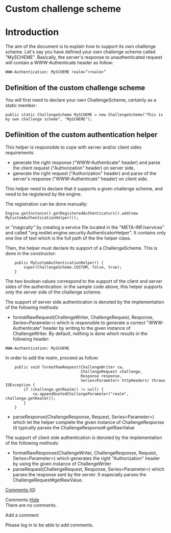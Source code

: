 Custom challenge scheme
=======================

Introduction
============

The aim of the document is to explain how to support its own challenge
scheme. Let's say you have defined your own challenge scheme called
"MySCHEME". Basically, the server's response to unauthenticated request
will contain a WWW-Authenticate header as follow:

    WWW-Authentication: MySCHEME realm=”<realm>”

Definition of the custom challenge scheme
-----------------------------------------

You will first need to declare your own ChallengeScheme, certainly as a
static member:

    public static ChallengeScheme MySCHEME = new ChallengeScheme("This is my own challenge scheme", "MySCHEME");

Defiinition of the custom authentication helper
-----------------------------------------------

This helper is responsible to cope with server and/or client sides
requirements:

-   generate the right response ("WWW-Authenticate" header) and parse
    the client request ("Authorization" header) on server side,
-   generate the right request ("Authorization" header) and parse of the
    server's response ("WWW-Authenticate" header) on client side.

This helper need to declare that it supports a given challenge scheme,
and need to be registered by the engine.

The registration can be done manually:

    Engine.getInstance().getRegisteredAuthenticators().add(new MyCustomAuthenticationHelper());

or "magically" by creating a service file located in the
"META-INF/services" and called
"org.restlet.engine.security.AuthenticatorHelper". It contains only one
line of text which is the full path of the the helper class.

Then, the helper must declare its support of a ChallengeScheme. This is
done in the constructor:

        public MyCustomAuthenticationHelper() {
            super(ChallengeScheme.CUSTOM, false, true);
        }

The two boolean values correspond to the support of the client and
server sides of the authentication: in the sample code above, this
helper supports only the server side of the challenge scheme.

The support of server side authentication is denoted by the
implementation of the following methods:

-   formatRawRequest(ChallengeWriter, ChallengeRequest, Response,
    Series\<Parameter\>) which is responsible to generate a correct
    "WWW-Authenticate" header by writing to the given instance of
    ChallengeWriter. By default, nothing is done which results in the
    following header:

<!-- -->

    WWW-Authentication: MySCHEME

In order to add the realm, proceed as follow:

        public void formatRawRequest(ChallengeWriter cw, 
                                     ChallengeRequest challenge,
                                     Response response,
                                     Series<Parameter> httpHeaders) throws IOException {
            if (challenge.getRealm() != null) {
                cw.appendQuotedChallengeParameter("realm", challenge.getRealm());
            }
        }

-   parseResponse(ChallengeResponse, Request, Series\<Parameter\>) which
    let the helper complete the given instance of ChallengeResponse (it
    typically parses the ChallengeResponse\#.getRawValue

The support of client side authentication is denoted by the
implementation of the following methods:

-   formatRawResponse(ChallengeWriter, ChallengeResponse, Request,
    Series\<Parameter\>) which generates the right "Authorization"
    header by using the given instance of ChallengeWriter
-   parseRequest(ChallengeRequest, Response, Series\<Parameter\>) which
    parses the response sent by the server. It especially parses the
    ChallengeRequest\#getRawValue.

[Comments
(0)](http://web.archive.org/web/20100920182045/http://wiki.restlet.org/docs_2.0/13-restlet/27-restlet/46-restlet/366-restlet.html#)

Comments
[Hide](http://web.archive.org/web/20100920182045/http://wiki.restlet.org/docs_2.0/13-restlet/27-restlet/46-restlet/366-restlet.html#)
\
There are no comments.

Add a comment

Please log in to be able to add comments.
